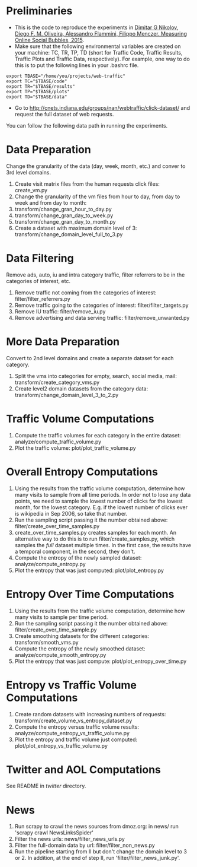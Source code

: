 # Preliminaries
* This is the code to reproduce the experiments in [Dimitar G Nikolov, Diego F. M. Oliveira, Alessandro Flammini, Filippo Menczer. Measuring Online Social Bubbles, 2015](http://arxiv.org/abs/1502.07162).
* Make sure that the following environmental variables are created on your machine: TC, TR, TP, TD (short for Traffic Code, Traffic Results, Traffic Plots and Traffic Data, respectively). For example, one way to do this is to put the following lines in your .bashrc file.
```
export TBASE="/home/you/projects/web-traffic"
export TC="$TBASE/code"
export TR="$TBASE/results"
export TP="$TBASE/plots"
export TD="$TBASE/data"
```
* Go to http://cnets.indiana.edu/groups/nan/webtraffic/click-dataset/ and request the full dataset of web requests.

You can follow the following data path in running the experiments.

# Data Preparation

Change the granularity of the data (day, week, month, etc.) and conver to 3rd level domains.

1. Create visit matrix files from the human requests click files: create_vm.py
2. Change the granularity of the vm files from hour to day, from day to week and from day to month: 
  1. transform/change_gran_hour_to_day.py 
  2. transform/change_gran_day_to_week.py
  3. transform/change_gran_day_to_month.py
3. Create a dataset with maximum domain level of 3: transform/change_domain_level_full_to_3.py

# Data Filtering

Remove ads, auto, iu and intra category traffic, filter referrers to be in the categories of interest, etc.

1. Remove traffic not coming from the categories of interest: filter/filter_referrers.py
2. Remove traffic going to the categories of interest: filter/filter_targets.py
3. Remove IU traffic: filter/remove_iu.py
4. Remove advertising and data serving traffic: filter/remove_unwanted.py

# More Data Preparation

Convert to 2nd level domains and create a separate dataset for each category.

1. Split the vms into categories for empty, search, social media, mail: transform/create_category_vms.py
2. Create level2 domain datasets from the category data: transform/change_domain_level_3_to_2.py
   
# Traffic Volume Computations

1. Compute the traffic volumes for each category in the entire dataset: analyze/compute_traffic_volume.py
2. Plot the traffic volume: plot/plot_traffic_volume.py

# Overall Entropy Computations

1. Using the results from the traffic volume computation, determine how many visits to sample from all time periods. In order not to lose any data points, we need to sample the lowest number of clicks for the lowest month, for the lowest category. E.g. if the lowest number of clicks ever is wikipedia in Sep 2006, so take that number.
2. Run the sampling script passing it the number obtained above: filter/create_over_time_samples.py
  1. create_over_time_samples.py creates samples for each month. An alternative way to do this is to run filter/create_samples.py, which samples the *full* dataset multiple times. In the first case, the results have a temporal component, in the second, they don't.
3. Compute the entropy of the newly sampled dataset: analyze/compute_entropy.py
4. Plot the entropy that was just computed: plot/plot_entropy.py
 
# Entropy Over Time Computations

1. Using the results from the traffic volume computation, determine how many visits to sample per time period. 
2. Run the sampling script passing it the number obtained above: filter/create_over_time_sample.py
3. Create smoothing datasets for the different categories: transform/smooth_vms.py
4. Compute the entropy of the newly smoothed dataset: analyze/compute_smooth_entropy.py
5. Plot the entropy that was just compute: plot/plot_entropy_over_time.py

# Entropy vs Traffic Volume Computations

1. Create random datasets with increasing numbers of requests: transform/create_volume_vs_entropy_dataset.py
2. Compute the entropy versus traffic volume results: analyze/compute_entropy_vs_traffic_volume.py
3. Plot the entropy and traffic volume just computed: plot/plot_entropy_vs_traffic_volume.py

# Twitter and AOL Computations

See README in *twitter* directory.

# News

1. Run scrapy to crawl the news sources from dmoz.org: in news/ run 'scrapy crawl NewsLinksSpider'
2. Filter the news urls: news/filter_news_urls.py
3. Filter the full-domain data by url: filter/filter_non_news.py
4. Run the pipeline starting from II but don't change the domain level to 3 or 2. In addition, at the end of step II, run 'filter/filter_news_junk.py'.
